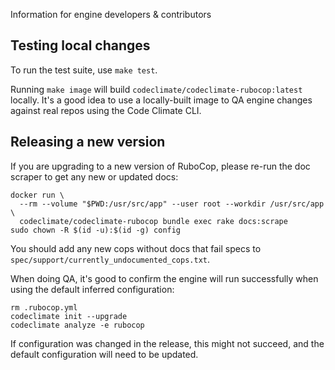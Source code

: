Information for engine developers & contributors

## Testing local changes

To run the test suite, use `make test`.

Running `make image` will build `codeclimate/codeclimate-rubocop:latest`
locally. It's a good idea to use a locally-built image to QA engine changes
against real repos using the Code Climate CLI.

## Releasing a new version

If you are upgrading to a new version of RuboCop, please re-run the doc scraper
to get any new or updated docs:

```
docker run \
  --rm --volume "$PWD:/usr/src/app" --user root --workdir /usr/src/app \
  codeclimate/codeclimate-rubocop bundle exec rake docs:scrape
sudo chown -R $(id -u):$(id -g) config
```

You should add any new cops without docs that fail specs to
`spec/support/currently_undocumented_cops.txt`.

When doing QA, it's good to confirm the engine will run successfully when using
the default inferred configuration:

```
rm .rubocop.yml
codeclimate init --upgrade
codeclimate analyze -e rubocop
```

If configuration was changed in the release, this might not succeed, and the
default configuration will need to be updated.
